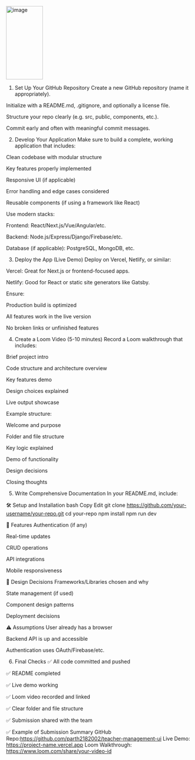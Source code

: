 
<img width="100" height="200" alt="image" src="https://github.com/user-attachments/assets/3f6a2a76-69c2-461a-8764-93b4ceea46e5" />


1. Set Up Your GitHub Repository
Create a new GitHub repository (name it appropriately).

Initialize with a README.md, .gitignore, and optionally a license file.

Structure your repo clearly (e.g. src, public, components, etc.).

Commit early and often with meaningful commit messages.

2. Develop Your Application
Make sure to build a complete, working application that includes:

Clean codebase with modular structure

Key features properly implemented

Responsive UI (if applicable)

Error handling and edge cases considered

Reusable components (if using a framework like React)

Use modern stacks:

Frontend: React/Next.js/Vue/Angular/etc.

Backend: Node.js/Express/Django/Firebase/etc.

Database (if applicable): PostgreSQL, MongoDB, etc.

3. Deploy the App (Live Demo)
Deploy on Vercel, Netlify, or similar:

Vercel: Great for Next.js or frontend-focused apps.

Netlify: Good for React or static site generators like Gatsby.

Ensure:

Production build is optimized

All features work in the live version

No broken links or unfinished features

4. Create a Loom Video (5-10 minutes)
Record a Loom walkthrough that includes:

Brief project intro

Code structure and architecture overview

Key features demo

Design choices explained

Live output showcase

Example structure:

Welcome and purpose

Folder and file structure

Key logic explained

Demo of functionality

Design decisions

Closing thoughts

5. Write Comprehensive Documentation
In your README.md, include:

🛠️ Setup and Installation
bash
Copy
Edit
git clone https://github.com/your-username/your-repo.git
cd your-repo
npm install
npm run dev

📌 Features
Authentication (if any)

Real-time updates

CRUD operations

API integrations

Mobile responsiveness

🧠 Design Decisions
Frameworks/Libraries chosen and why

State management (if used)

Component design patterns

Deployment decisions

⚠️ Assumptions
User already has a browser

Backend API is up and accessible

Authentication uses OAuth/Firebase/etc.

6. Final Checks
✅ All code committed and pushed

✅ README completed

✅ Live demo working

✅ Loom video recorded and linked

✅ Clear folder and file structure

✅ Submission shared with the team

✅ Example of Submission Summary
GitHub Repo:https://github.com/parth2182002/teacher-management-ui
Live Demo: https://project-name.vercel.app
Loom Walkthrough: https://www.loom.com/share/your-video-id

